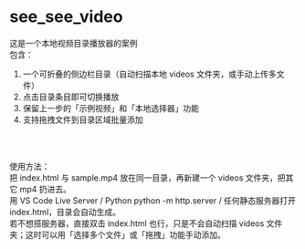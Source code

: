 # see_see_video
这是一个本地视频目录播放器的案例<br>
包含：<br>
1. 一个可折叠的侧边栏目录（自动扫描本地 videos 文件夹，或手动上传多文件）<br>
2. 点击目录条目即可切换播放<br>
3. 保留上一步的「示例视频」和「本地选择器」功能<br>
4. 支持拖拽文件到目录区域批量添加<br>
<br>
<br>
<p>使用方法：<br>
把 index.html 与 sample.mp4 放在同一目录，再新建一个 videos 文件夹，把其它 mp4 扔进去。<br>
用 VS Code Live Server / Python python -m http.server / 任何静态服务器打开 index.html，目录会自动生成。<br>
若不想搭服务器，直接双击 index.html 也行，只是不会自动扫描 videos 文件夹；这时可以用「选择多个文件」或「拖拽」功能手动添加。</p>
